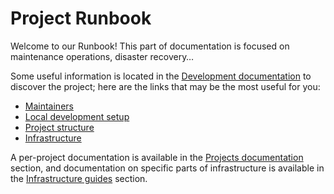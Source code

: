 # Project Runbook

Welcome to our Runbook! This part of documentation is focused on maintenance operations, disaster recovery…

Some useful information is located in the [Development documentation](dev/) to discover the project; here are the links that may be the most useful for you:

- [Maintainers](dev/maintainers)
- [Local development setup](dev/local_setup)
- [Project structure](dev/structure)
- [Infrastructure](dev/infra)

A per-project documentation is available in the [Projects documentation](runbook/projects/) section, and documentation on specific parts of infrastructure is available in the [Infrastructure guides](runbook/infra/) section.
